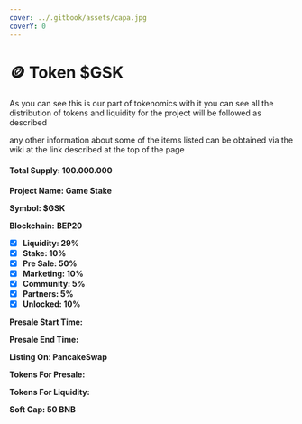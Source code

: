 ```yaml
---
cover: ../.gitbook/assets/capa.jpg
coverY: 0
---
```


# 🪙 Token $GSK

As you can see this is our part of tokenomics with it you can see all the distribution of tokens and liquidity for the project will be followed as described

any other information about some of the items listed can be obtained via the wiki at the link described at the top of the page

#### Total Supply: **100.000.000**

**Project Name: Game Stake**

**Symbol: $GSK**

**Blockchain:** **BEP20**

* [x] **Liquidity: 29%**
* [x] **Stake: 10%**
* [x] **Pre Sale: 50%**
* [x] **Marketing: 10%**
* [x] **Community: 5%**
* [x] **Partners: 5%**
* [x] **Unlocked: 10%**

**Presale Start Time:**&#x20;

**Presale End Time:**&#x20;

**Listing On**: **PancakeSwap**

**Tokens For Presale:**&#x20;

**Tokens For Liquidity:**&#x20;

**Soft Cap: 50 BNB**
